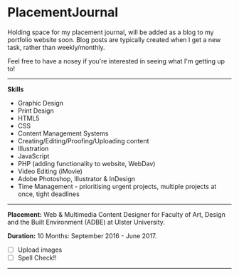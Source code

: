 # PlacementJournal
Holding space for my placement journal, will be added as a blog to my portfolio website soon.
Blog posts are typically created when I get a new task, rather than weekly/monthly.

Feel free to have a nosey if you're interested in seeing what I'm getting up to!
* * *

**Skills**
- Graphic Design
- Print Design
- HTML5
- CSS
- Content Management Systems
- Creating/Editing/Proofing/Uploading content
- Illustration
- JavaScript
- PHP (adding functionality to website, WebDav)
- Video Editing (iMovie)
- Adobe Photoshop, Illustrator & InDesign
- Time Management - prioritising urgent projects, multiple projects at once, tight deadlines

* * *

**Placement:** Web & Multimedia Content Designer for Faculty of Art, Design and the Built Environment (ADBE) at Ulster University.

**Duration:** 10 Months: September 2016 - June 2017.


- [ ] Upload images
- [ ] Spell Check!!

* * *
